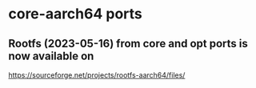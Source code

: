 # core-aarch64 ports

## Rootfs (2023-05-16) from core and opt ports is now available on

https://sourceforge.net/projects/rootfs-aarch64/files/
